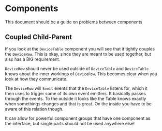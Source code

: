 # Components

This document should be a guide on problems between components

## Coupled Child-Parent

If you look at the `DeviceTable` component you will see that it tightly couples the `DeviceRow`. This is okay, since they are meant to be used together, but also has a BIG requirement.

`DeviceRow` should never be used outside of `DeviceTable` and `DeviceTable` knows about the inner workings of `DeviceRow`. This becomes clear when you look at how they communicate.

The `DeviceRow` will `$emit` events that the `DeviceTable` listens for, which it then uses to trigger some of its own event emitters. It basically passes through the events.
To the outside it looks like the Table knows exactly when somethings changes and that is great. On the inside you have to be aware of this relation though.

It can allow for powerful component groups that have one component as the interface, but single parts should not be used anywhere else!
